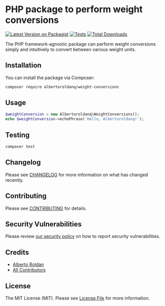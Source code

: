 # PHP package to perform weight conversions

[![Latest Version on Packagist](https://img.shields.io/packagist/v/albertoroldanq/weight-conversions.svg?style=flat-square)](https://packagist.org/packages/albertoroldanq/weight-conversions)
[![Tests](https://github.com/albertoroldanq/package-weight-conversion-php/actions/workflows/run-tests.yml/badge.svg?branch=main)](https://github.com/albertoroldanq/package-weight-conversion-php/actions/workflows/run-tests.yml)
[![Total Downloads](https://img.shields.io/packagist/dt/albertoroldanq/weight-conversions.svg?style=flat-square)](https://packagist.org/packages/albertoroldanq/weight-conversions)

The PHP framework-agnostic package can perform weight conversions simply and intuitively to convert between various weight units.
## Installation

You can install the package via Composer:

```bash
composer require albertoroldanq/weight-conversions
```

## Usage

```php
$weightConversion = new Albertoroldanq\WeightConversions();
echo $weightConversion->echoPhrase('Hello, Albertoroldanq!');
```

## Testing

```bash
composer test
```

## Changelog

Please see [CHANGELOG](CHANGELOG.md) for more information on what has changed recently.

## Contributing

Please see [CONTRIBUTING](https://github.com/spatie/.github/blob/main/CONTRIBUTING.md) for details.

## Security Vulnerabilities

Please review [our security policy](../../security/policy) on how to report security vulnerabilities.

## Credits

- [Alberto Roldan](https://github.com/albertoroldanq)
- [All Contributors](../../contributors)

## License

The MIT License (MIT). Please see [License File](LICENSE.md) for more information.
